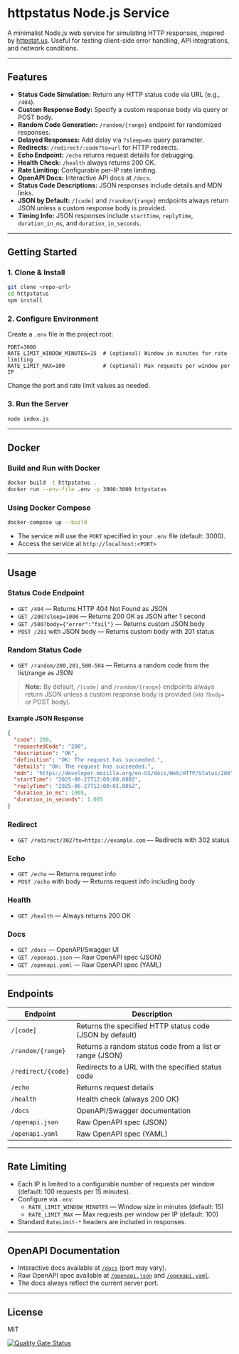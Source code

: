 # httpstatus Node.js Service

A minimalist Node.js web service for simulating HTTP responses, inspired by [httpstat.us](https://httpstat.us). Useful for testing client-side error handling, API integrations, and network conditions.

---

## Features
- **Status Code Simulation:** Return any HTTP status code via URL (e.g., `/404`).
- **Custom Response Body:** Specify a custom response body via query or POST body.
- **Random Code Generation:** `/random/{range}` endpoint for randomized responses.
- **Delayed Responses:** Add delay via `?sleep=ms` query parameter.
- **Redirects:** `/redirect/:code?to=url` for HTTP redirects.
- **Echo Endpoint:** `/echo` returns request details for debugging.
- **Health Check:** `/health` always returns 200 OK.
- **Rate Limiting:** Configurable per-IP rate limiting.
- **OpenAPI Docs:** Interactive API docs at `/docs`.
- **Status Code Descriptions:** JSON responses include details and MDN links.
- **JSON by Default:** `/[code]` and `/random/{range}` endpoints always return JSON unless a custom response body is provided.
- **Timing Info:** JSON responses include `startTime`, `replyTime`, `duration_in_ms`, and `duration_in_seconds`.

---

## Getting Started

### 1. Clone & Install
```sh
git clone <repo-url>
cd httpstatus
npm install
```

### 2. Configure Environment
Create a `.env` file in the project root:
```
PORT=3000
RATE_LIMIT_WINDOW_MINUTES=15  # (optional) Window in minutes for rate limiting
RATE_LIMIT_MAX=100            # (optional) Max requests per window per IP
```
Change the port and rate limit values as needed.

### 3. Run the Server
```sh
node index.js
```

---

## Docker

### Build and Run with Docker
```sh
docker build -t httpstatus .
docker run --env-file .env -p 3000:3000 httpstatus
```

### Using Docker Compose
```sh
docker-compose up --build
```
- The service will use the `PORT` specified in your `.env` file (default: 3000).
- Access the service at `http://localhost:<PORT>`

---

## Usage

### Status Code Endpoint
- `GET /404` — Returns HTTP 404 Not Found as JSON
- `GET /200?sleep=1000` — Returns 200 OK as JSON after 1 second
- `GET /500?body={"error":"fail"}` — Returns custom JSON body
- `POST /201` with JSON body — Returns custom body with 201 status

### Random Status Code
- `GET /random/200,201,500-504` — Returns a random code from the list/range as JSON

> **Note:** By default, `/[code]` and `/random/{range}` endpoints always return JSON unless a custom response body is provided (via `?body=` or POST body).

#### Example JSON Response
```json
{
  "code": 200,
  "requestedCode": "200",
  "description": "OK",
  "definition": "OK: The request has succeeded.",
  "details": "OK: The request has succeeded.",
  "mdn": "https://developer.mozilla.org/en-US/docs/Web/HTTP/Status/200",
  "startTime": "2025-06-27T12:00:00.000Z",
  "replyTime": "2025-06-27T12:00:01.005Z",
  "duration_in_ms": 1005,
  "duration_in_seconds": 1.005
}
```

### Redirect
- `GET /redirect/302?to=https://example.com` — Redirects with 302 status

### Echo
- `GET /echo` — Returns request info
- `POST /echo` with body — Returns request info including body

### Health
- `GET /health` — Always returns 200 OK

### Docs
- `GET /docs` — OpenAPI/Swagger UI
- `GET /openapi.json` — Raw OpenAPI spec (JSON)
- `GET /openapi.yaml` — Raw OpenAPI spec (YAML)

---

## Endpoints

| Endpoint                | Description                                              |
|------------------------|----------------------------------------------------------|
| `/[code]`              | Returns the specified HTTP status code (JSON by default) |
| `/random/{range}`      | Returns a random status code from a list or range (JSON) |
| `/redirect/{code}`     | Redirects to a URL with the specified status code        |
| `/echo`                | Returns request details                                  |
| `/health`              | Health check (always 200 OK)                             |
| `/docs`                | OpenAPI/Swagger documentation                            |
| `/openapi.json`        | Raw OpenAPI spec (JSON)                                  |
| `/openapi.yaml`        | Raw OpenAPI spec (YAML)                                  |

---

## Rate Limiting
- Each IP is limited to a configurable number of requests per window (default: 100 requests per 15 minutes).
- Configure via `.env`:
  - `RATE_LIMIT_WINDOW_MINUTES` — Window size in minutes (default: 15)
  - `RATE_LIMIT_MAX` — Max requests per window per IP (default: 100)
- Standard `RateLimit-*` headers are included in responses.

---

## OpenAPI Documentation
- Interactive docs available at [`/docs`](http://localhost:3000/docs) (port may vary).
- Raw OpenAPI spec available at [`/openapi.json`](http://localhost:3000/openapi.json) and [`/openapi.yaml`](http://localhost:3000/openapi.yaml).
- The docs always reflect the current server port.

---

## License
MIT


[![Quality Gate Status](https://sonarcloud.io/api/project_badges/measure?project=voiceflow-community_httpstatus&metric=alert_status)](https://sonarcloud.io/summary/new_code?id=voiceflow-community_httpstatus)
